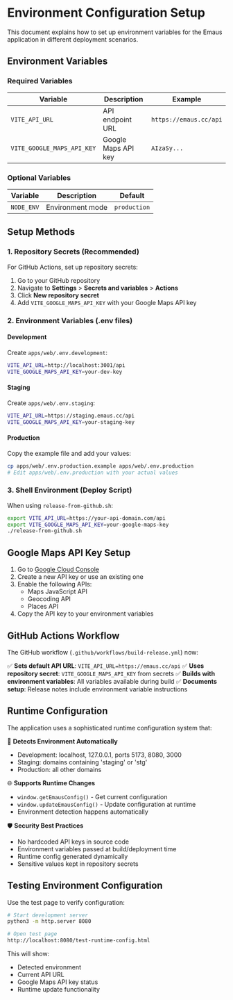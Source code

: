 # Environment Configuration Setup

This document explains how to set up environment variables for the Emaus application in different deployment scenarios.

## Environment Variables

### Required Variables

| Variable                   | Description         | Example                |
| -------------------------- | ------------------- | ---------------------- |
| `VITE_API_URL`             | API endpoint URL    | `https://emaus.cc/api` |
| `VITE_GOOGLE_MAPS_API_KEY` | Google Maps API key | `AIzaSy...`            |

### Optional Variables

| Variable   | Description      | Default      |
| ---------- | ---------------- | ------------ |
| `NODE_ENV` | Environment mode | `production` |

## Setup Methods

### 1. Repository Secrets (Recommended)

For GitHub Actions, set up repository secrets:

1. Go to your GitHub repository
2. Navigate to **Settings** > **Secrets and variables** > **Actions**
3. Click **New repository secret**
4. Add `VITE_GOOGLE_MAPS_API_KEY` with your Google Maps API key

### 2. Environment Variables (.env files)

#### Development

Create `apps/web/.env.development`:

```bash
VITE_API_URL=http://localhost:3001/api
VITE_GOOGLE_MAPS_API_KEY=your-dev-key
```

#### Staging

Create `apps/web/.env.staging`:

```bash
VITE_API_URL=https://staging.emaus.cc/api
VITE_GOOGLE_MAPS_API_KEY=your-staging-key
```

#### Production

Copy the example file and add your values:

```bash
cp apps/web/.env.production.example apps/web/.env.production
# Edit apps/web/.env.production with your actual values
```

### 3. Shell Environment (Deploy Script)

When using `release-from-github.sh`:

```bash
export VITE_API_URL=https://your-api-domain.com/api
export VITE_GOOGLE_MAPS_API_KEY=your-google-maps-key
./release-from-github.sh
```

## Google Maps API Key Setup

1. Go to [Google Cloud Console](https://console.cloud.google.com/apis/credentials)
2. Create a new API key or use an existing one
3. Enable the following APIs:
   - Maps JavaScript API
   - Geocoding API
   - Places API
4. Copy the API key to your environment variables

## GitHub Actions Workflow

The GitHub workflow (`.github/workflows/build-release.yml`) now:

✅ **Sets default API URL**: `VITE_API_URL=https://emaus.cc/api`
✅ **Uses repository secret**: `VITE_GOOGLE_MAPS_API_KEY` from secrets
✅ **Builds with environment variables**: All variables available during build
✅ **Documents setup**: Release notes include environment variable instructions

## Runtime Configuration

The application uses a sophisticated runtime configuration system that:

🔄 **Detects Environment Automatically**

- Development: localhost, 127.0.0.1, ports 5173, 8080, 3000
- Staging: domains containing 'staging' or 'stg'
- Production: all other domains

🌐 **Supports Runtime Changes**

- `window.getEmausConfig()` - Get current configuration
- `window.updateEmausConfig()` - Update configuration at runtime
- Environment detection happens automatically

🛡️ **Security Best Practices**

- No hardcoded API keys in source code
- Environment variables passed at build/deployment time
- Runtime config generated dynamically
- Sensitive values kept in repository secrets

## Testing Environment Configuration

Use the test page to verify configuration:

```bash
# Start development server
python3 -m http.server 8080

# Open test page
http://localhost:8080/test-runtime-config.html
```

This will show:

- Detected environment
- Current API URL
- Google Maps API key status
- Runtime update functionality
